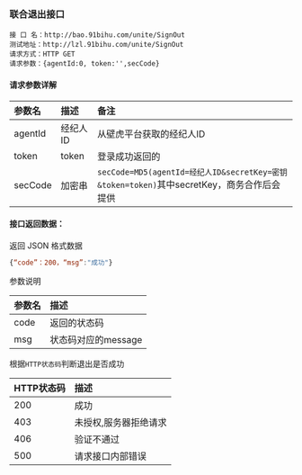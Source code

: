 ### **联合退出接口**

```
接 口 名：http://bao.91bihu.com/unite/SignOut
测试地址：http://lzl.91bihu.com/unite/SignOut
请求方式：HTTP GET 
请求参数：{agentId:0, token:'',secCode}
```

#### 请求参数详解

| **参数名** | **描述** | **备注** |
| :--- | :--- | :--- |
| agentId | 经纪人ID | 从壁虎平台获取的经纪人ID |
| token | token | 登录成功返回的 |
| secCode | 加密串 | `secCode=MD5(agentId=经纪人ID&secretKey=密钥&token=token)`其中secretKey，商务合作后会提供 |

#### 接口返回数据：

返回 JSON 格式数据

```js
{“code”：200，“msg”:"成功"}
```

参数说明

| 参数名 | 描述 |
| :--- | :--- |
| code | 返回的状态码 |
| msg | 状态码对应的message |

根据`HTTP状态码`判断退出是否成功

| HTTP状态码 | 描述 |
| :--- | :--- |
| 200 | 成功 |
| 403 | 未授权,服务器拒绝请求 |
| 406 | 验证不通过 |
| 500 | 请求接口内部错误 |




